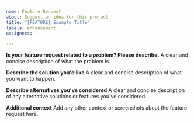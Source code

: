 ```yaml
---
name: Feature Request
about: Suggest an idea for this project
title: "[FEATURE] Example Title"
labels: enhancement
assignees: ''

---
```


**Is your feature request related to a problem? Please describe.**
A clear and concise description of what the problem is. 

**Describe the solution you'd like**
A clear and concise description of what you want to happen. 

**Describe alternatives you've considered**
A clear and concise description of any alternative solutions or features you've considered. 

**Additional context**
Add any other context or screenshots about the feature request here.
